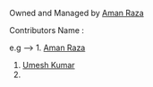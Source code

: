 Owned and Managed by [Aman Raza](https://github.com/aman-raza)

Contributors Name :

e.g -->  1. [Aman Raza](https://github.com/aman-raza)

1. [Umesh Kumar](https://github.com/Umesh-JNU)
2.

